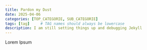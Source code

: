 ```yaml
---
title: Pardon my Dust
date: 2025-04-06
categories: [TOP_CATEGORIE, SUB_CATEGORIE]
tags: [tag]     # TAG names should always be lowercase
description: I am still setting things up and debugging Jekyll
---
```


Lorem Ipsum